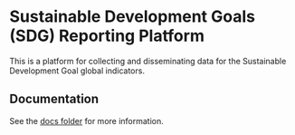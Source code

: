 # Sustainable Development Goals (SDG) Reporting Platform

This is a platform for collecting and disseminating data for the Sustainable Development Goal global indicators.

## Documentation

See the [docs folder](docs/index.md) for more information.
